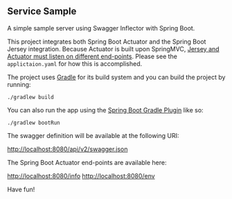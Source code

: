 ## Service Sample

A simple sample server using Swagger Inflector with Spring Boot.

This project integrates both Spring Boot Actuator and the Spring Boot Jersey integration. Because Actuator is built upon SpringMVC, [Jersey and Actuator must listen on different end-points](http://docs.spring.io/spring-boot/docs/current/reference/html/howto-actuator.html#howto-use-actuator-with-jersey). Please see the `applictaion.yaml` for how this is accomplished. 


The project uses [Gradle](https://gradle.org/) for its build system and you can build the project by running:

	./gradlew build

You can also run the app using the [Spring Boot Gradle Plugin](http://docs.spring.io/spring-boot/docs/current/reference/html/build-tool-plugins-gradle-plugin.html) like so: 

	./gradlew bootRun

The swagger definition will be available at the following URI:

[http://localhost:8080/api/v2/swagger.json](http://localhost:8080/api/v2/swagger.json)

The Spring Boot Actuator end-points are available here:

[http://localhost:8080/info](http://localhost:8080/info)
[http://localhost:8080/env](http://localhost:8080/env)

Have fun!

